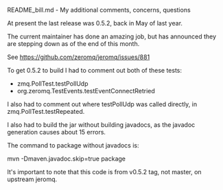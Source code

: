 README_bill.md - My additional comments, concerns, questions

At present the last release was 0.5.2, back in May of last year.

The current maintainer has done an amazing job, but has announced they are stepping down as of the end of this month.

See https://github.com/zeromq/jeromq/issues/881

To get 0.5.2 to build I had to comment out both of these tests:
* zmq.PollTest.testPollUdp
* org.zeromq.TestEvents.testEventConnectRetried

I also had to comment out where testPollUdp was called directly, in zmq.PollTest.testRepeated.

I also had to build the jar without building javadocs, as the javadoc generation causes about 15 errors.

The command to package without javadocs is:

   mvn -Dmaven.javadoc.skip=true package

It's important to note that this code is from v0.5.2 tag, not master, on upstream jeromq.

